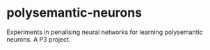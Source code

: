 # polysemantic-neurons
Experiments in penalising neural networks for learning polysemantic neurons. A P3 project.
